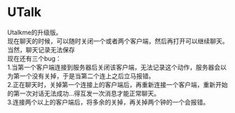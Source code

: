 # UTalk
Utalkme的升级版。</br>
现在聊天的时候，可以随时关闭一个或者两个客户端，然后再打开可以继续聊天。</br>
当然，聊天记录无法保存</br>
现在还有三个bug：</br>
1.当第一个客户端连接到服务器后关闭该客户端，无法记录这个动作，服务器会以为第一个没有关掉，于是当第二个连上之后立马报错。</br>
2.正在聊天时，关掉第一个连接上的客户端后，再重新连接一个客户端，重新开始的第一次对话无法成功...得互发一次消息才能正常聊天。</br>
3.连接两个以上的客户端后，将多余的关掉，再关掉两个钟的一个会报错。</br>

